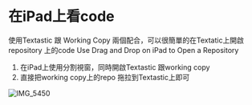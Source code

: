 # 在iPad上看code
使用Textastic 跟 Working Copy 兩個配合，可以很簡單的在Textatic上開啟repository 上的code
Use Drag and Drop on iPad to Open a Repository
1. 在iPad上使用分割視窗，同時開啟Textastic 跟working copy
2. 直接把working copy上的repo 拖拉到Textastic上即可

![IMG_5450](media/15972835088470/IMG_5450.png)
